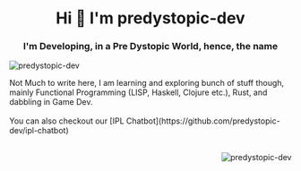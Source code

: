 <h1 align="center">Hi 👋 I'm predystopic-dev</h1>
<h3 align="center">I'm Developing, in a Pre Dystopic World, hence, the name</h3>

<p align="left"> <img src="https://komarev.com/ghpvc/?username=predystopic-dev&label=Profile%20views&color=0e75b6&style=flat" alt="predystopic-dev" /> </p>
Not Much to write here,
I am learning and exploring bunch of stuff though, mainly Functional Programming (LISP, Haskell, Clojure etc.), Rust, and dabbling in Game Dev.
<br><br>
You can also checkout our [IPL Chatbot](https://github.com/predystopic-dev/ipl-chatbot)
<br><br>
<p>&nbsp;<img align="right" src="https://github-readme-stats.vercel.app/api?username=predystopic-dev&show_icons=true&locale=en" alt="predystopic-dev" /></p>
